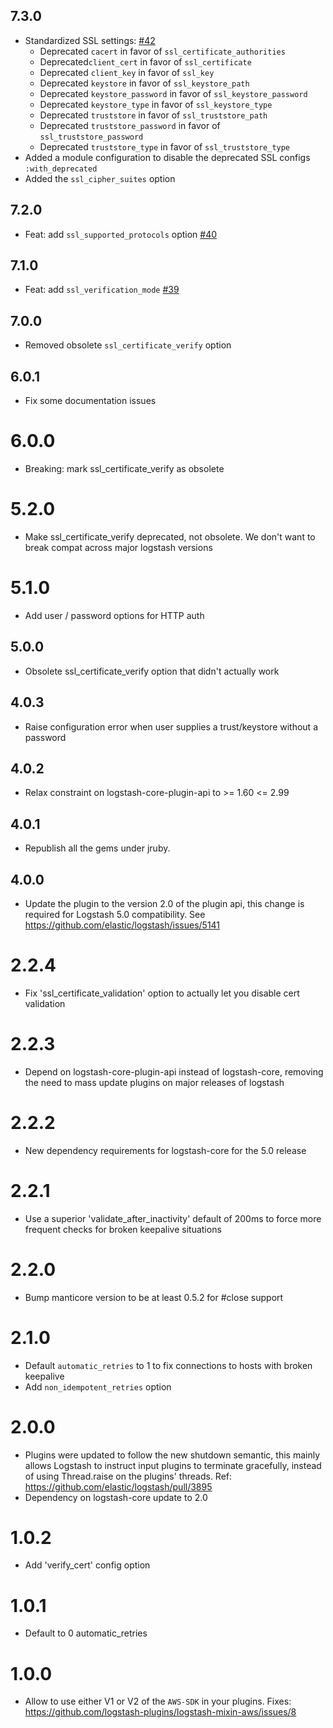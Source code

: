 ## 7.3.0
  - Standardized SSL settings: [#42](https://github.com/logstash-plugins/logstash-mixin-http_client/pull/42)  
    - Deprecated `cacert` in favor of `ssl_certificate_authorities`
    - Deprecated`client_cert` in favor of `ssl_certificate`
    - Deprecated `client_key` in favor of `ssl_key`
    - Deprecated `keystore` in favor of `ssl_keystore_path`
    - Deprecated `keystore_password` in favor of `ssl_keystore_password`
    - Deprecated `keystore_type` in favor of `ssl_keystore_type`
    - Deprecated `truststore` in favor of `ssl_truststore_path`
    - Deprecated `truststore_password` in favor of `ssl_truststore_password`
    - Deprecated `truststore_type` in favor of `ssl_truststore_type`
  - Added a module configuration to disable the deprecated SSL configs `:with_deprecated`
  - Added the `ssl_cipher_suites` option

## 7.2.0
  - Feat: add `ssl_supported_protocols` option [#40](https://github.com/logstash-plugins/logstash-mixin-http_client/pull/40) 

## 7.1.0
  - Feat: add `ssl_verification_mode` [#39](https://github.com/logstash-plugins/logstash-mixin-http_client/pull/39) 

## 7.0.0
  - Removed obsolete `ssl_certificate_verify` option

## 6.0.1
  - Fix some documentation issues

# 6.0.0
  - Breaking: mark ssl_certificate_verify as obsolete

# 5.2.0
  - Make ssl_certificate_verify deprecated, not obsolete. We don't want
    to break compat across major logstash versions

# 5.1.0
  - Add user / password options for HTTP auth

## 5.0.0
  - Obsolete ssl_certificate_verify option that didn't actually work

## 4.0.3
  - Raise configuration error when user supplies a trust/keystore without a password

## 4.0.2
  - Relax constraint on logstash-core-plugin-api to >= 1.60 <= 2.99

## 4.0.1
  - Republish all the gems under jruby.
## 4.0.0
  - Update the plugin to the version 2.0 of the plugin api, this change is required for Logstash 5.0 compatibility. See https://github.com/elastic/logstash/issues/5141
# 2.2.4
  - Fix 'ssl_certificate_validation' option to actually let you disable cert validation
# 2.2.3
  - Depend on logstash-core-plugin-api instead of logstash-core, removing the need to mass update plugins on major releases of logstash
# 2.2.2
  - New dependency requirements for logstash-core for the 5.0 release
# 2.2.1
 * Use a superior 'validate_after_inactivity' default of 200ms to force more frequent checks for broken keepalive situations
# 2.2.0
 * Bump manticore version to be at least 0.5.2 for #close support
# 2.1.0
 * Default `automatic_retries` to 1 to fix connections to hosts with broken keepalive
 * Add `non_idempotent_retries` option
# 2.0.0
 * Plugins were updated to follow the new shutdown semantic, this mainly allows Logstash to instruct input plugins to terminate gracefully,
   instead of using Thread.raise on the plugins' threads. Ref: https://github.com/elastic/logstash/pull/3895
 * Dependency on logstash-core update to 2.0
# 1.0.2
  * Add 'verify_cert' config option
# 1.0.1
  * Default to 0 automatic_retries
# 1.0.0
  * Allow to use either V1 or V2 of the `AWS-SDK` in your plugins. Fixes: https://github.com/logstash-plugins/logstash-mixin-aws/issues/8
